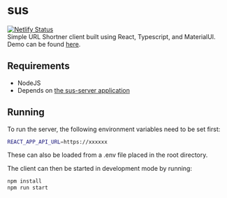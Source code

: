 # sus
[![Netlify Status](https://api.netlify.com/api/v1/badges/2d7c9e4c-a103-4f81-bc7b-5cbd043da59c/deploy-status)](https://rs-sus.netlify.app/)  
Simple URL Shortner client built using React, Typescript, and MaterialUI.  
Demo can be found [here](https://rs-sus.netlify.app/).  

## Requirements
- NodeJS
- Depends on [the sus-server application](https://github.com/raduschirliu/sus-server)

## Running
To run the server, the following environment variables need to be set first:
```bash
REACT_APP_API_URL=https://xxxxxx
```
These can also be loaded from a .env file placed in the root directory.  

The client can then be started in development mode by running:
```bash
npm install
npm run start
```